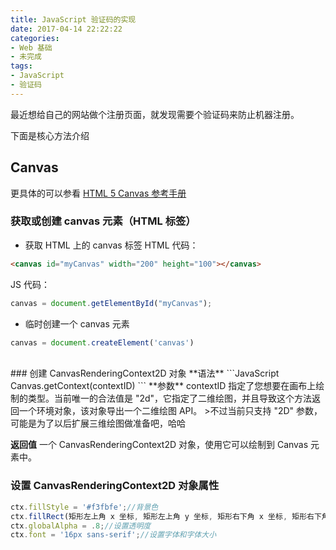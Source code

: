 ```yaml
---
title: JavaScript 验证码的实现
date: 2017-04-14 22:22:22
categories: 
- Web 基础
- 未完成
tags: 
- JavaScript
- 验证码
---
```


最近想给自己的网站做个注册页面，就发现需要个验证码来防止机器注册。

<!--more-->
下面是核心方法介绍
## Canvas
更具体的可以参看 [HTML 5 Canvas 参考手册](http://www.w3school.com.cn/tags/html_ref_canvas.asp) 

### 获取或创建 canvas 元素（HTML 标签）
- 获取 HTML 上的 canvas 标签
HTML 代码：
```HTML
<canvas id="myCanvas" width="200" height="100"></canvas>
```
JS 代码：
```JavaScript
canvas = document.getElementById("myCanvas");
```
- 临时创建一个 canvas 元素
```JavaScript
canvas = document.createElement('canvas')
```

<br/>
### 创建 CanvasRenderingContext2D 对象
**语法**
```JavaScript
Canvas.getContext(contextID)
```
**参数**
contextID 指定了您想要在画布上绘制的类型。当前唯一的合法值是 "2d"，它指定了二维绘图，并且导致这个方法返回一个环境对象，该对象导出一个二维绘图 API。
>不过当前只支持 "2D" 参数，可能是为了以后扩展三维绘图做准备吧，哈哈

**返回值**
一个 CanvasRenderingContext2D 对象，使用它可以绘制到 Canvas 元素中。

### 设置 CanvasRenderingContext2D 对象属性
```JavaScript
ctx.fillStyle = '#f3fbfe';//背景色
ctx.fillRect(矩形左上角 x 坐标, 矩形左上角 y 坐标, 矩形右下角 x 坐标, 矩形右下角 y 坐标);//设置矩形
ctx.globalAlpha = .8;//设置透明度
ctx.font = '16px sans-serif';//设置字体和字体大小
```